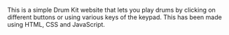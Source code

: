 This is a simple Drum Kit website that lets you play drums by clicking on different buttons or using various keys of the keypad. This has been made using HTML, CSS and JavaScript.
